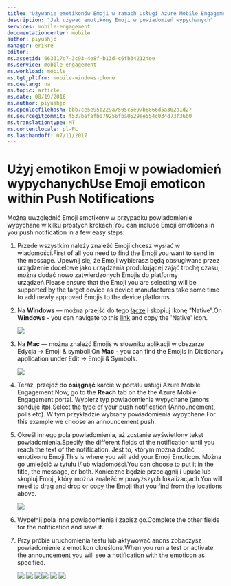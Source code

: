 ```yaml
---
title: "Używanie emotikonów Emoji w ramach usługi Azure Mobile Engagement"
description: "Jak używać emotikony Emoji w powiadomień wypychanych"
services: mobile-engagement
documentationcenter: mobile
author: piyushjo
manager: erikre
editor: 
ms.assetid: 663317d7-3c93-4e8f-b13d-c6fb342124ee
ms.service: mobile-engagement
ms.workload: mobile
ms.tgt_pltfrm: mobile-windows-phone
ms.devlang: na
ms.topic: article
ms.date: 08/19/2016
ms.author: piyushjo
ms.openlocfilehash: bbb7ce5e95b229a7505c5e97b6866d5a302a1d27
ms.sourcegitcommit: f537befafb079256fba0529ee554c034d73f36b0
ms.translationtype: MT
ms.contentlocale: pl-PL
ms.lasthandoff: 07/11/2017
---
```

# <a name="use-emoji-emoticon-within-push-notifications"></a><span data-ttu-id="60e36-103">Użyj emotikon Emoji w powiadomień wypychanych</span><span class="sxs-lookup"><span data-stu-id="60e36-103">Use Emoji emoticon within Push Notifications</span></span>
<span data-ttu-id="60e36-104">Można uwzględnić Emoji emotikony w przypadku powiadomienie wypychane w kilku prostych krokach:</span><span class="sxs-lookup"><span data-stu-id="60e36-104">You can include Emoji emoticons in you push notification in a few easy steps:</span></span> 

1. <span data-ttu-id="60e36-105">Przede wszystkim należy znaleźć Emoji chcesz wysłać w wiadomości.</span><span class="sxs-lookup"><span data-stu-id="60e36-105">First of all you need to find the Emoji you want to send in the message.</span></span> <span data-ttu-id="60e36-106">Upewnij się, że Emoji wybierasz będą obsługiwane przez urządzenie docelowe jako urządzenia produkującej zająć trochę czasu, można dodać nowo zatwierdzonych Emojis do platformy urządzeń.</span><span class="sxs-lookup"><span data-stu-id="60e36-106">Please ensure that the Emoji you are selecting will be supported by the target device as device manufactures take some time to add newly approved Emojis to the device platforms.</span></span> 
2. <span data-ttu-id="60e36-107">Na **Windows** — można przejść do tego [łącze](http://apps.timwhitlock.info/emoji/tables/unicode) i skopiuj ikonę "Native".</span><span class="sxs-lookup"><span data-stu-id="60e36-107">On **Windows** - you can navigate to this [link](http://apps.timwhitlock.info/emoji/tables/unicode) and copy the 'Native' icon.</span></span>
   
    ![][7] 
3. <span data-ttu-id="60e36-108">Na **Mac** — można znaleźć Emojis w słowniku aplikacji w obszarze Edycja -> Emoji & symboli.</span><span class="sxs-lookup"><span data-stu-id="60e36-108">On **Mac** - you can find the Emojis in Dictionary application under Edit -> Emoji & Symbols.</span></span>
   
    ![][6] 
4. <span data-ttu-id="60e36-109">Teraz, przejdź do **osiągnąć** karcie w portalu usługi Azure Mobile Engagement.</span><span class="sxs-lookup"><span data-stu-id="60e36-109">Now, go to the **Reach** tab on the the Azure Mobile Engagement portal.</span></span> <span data-ttu-id="60e36-110">Wybierz typ powiadomienia wypychane (anons sonduje itp).</span><span class="sxs-lookup"><span data-stu-id="60e36-110">Select the type of your push notification (Announcement, polls etc).</span></span> <span data-ttu-id="60e36-111">W tym przykładzie wybrany powiadomienia wypychane.</span><span class="sxs-lookup"><span data-stu-id="60e36-111">For this example we choose an announcement push.</span></span>
5. <span data-ttu-id="60e36-112">Określ innego pola powiadomienia, aż zostanie wyświetlony tekst powiadomienia.</span><span class="sxs-lookup"><span data-stu-id="60e36-112">Specify the different fields of the notification until you reach the text of the notification.</span></span> <span data-ttu-id="60e36-113">Jest to, którym można dodać emotikonu Emoji.</span><span class="sxs-lookup"><span data-stu-id="60e36-113">This is where you will add your Emoji Emoticon.</span></span> <span data-ttu-id="60e36-114">Można go umieścić w tytułu i/lub wiadomości.</span><span class="sxs-lookup"><span data-stu-id="60e36-114">You can choose to put it in the title, the message, or both.</span></span> <span data-ttu-id="60e36-115">Konieczne będzie przeciągnij i upuść lub skopiuj Emoji, który można znaleźć w powyższych lokalizacjach.</span><span class="sxs-lookup"><span data-stu-id="60e36-115">You will need to drag and drop or copy the Emoji that you find from the locations above.</span></span> 
   
    ![][1]
6. <span data-ttu-id="60e36-116">Wypełnij pola inne powiadomienia i zapisz go.</span><span class="sxs-lookup"><span data-stu-id="60e36-116">Complete the other fields for the notification and save it.</span></span> 
7. <span data-ttu-id="60e36-117">Przy próbie uruchomienia testu lub aktywować anons zobaczysz powiadomienie z emotikon określone.</span><span class="sxs-lookup"><span data-stu-id="60e36-117">When you run a test or activate the announcement you will see a notification with the emoticon as specified.</span></span>   
   
    <span data-ttu-id="60e36-118">![][3] ![][4] ![][5]</span><span class="sxs-lookup"><span data-stu-id="60e36-118">![][3] ![][4] ![][5]</span></span>

<!-- Images. -->
[1]: ./media/mobile-engagement-use-emoji-with-push/notification_input.png
[3]: ./media/mobile-engagement-use-emoji-with-push/iOS_Emoji.png
[4]: ./media/mobile-engagement-use-emoji-with-push/Android_Emoji.png
[5]: ./media/mobile-engagement-use-emoji-with-push/WindowsPhone_Emoji.png
[6]: ./media/mobile-engagement-use-emoji-with-push/Mac_SelectEmoji.png
[7]: ./media/mobile-engagement-use-emoji-with-push/Windows_SelectEmoji.png

